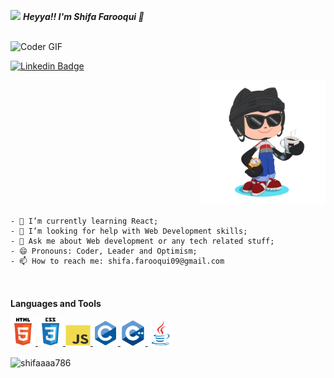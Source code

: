 <img src="https://media.giphy.com/media/ObNTw8Uzwy6KQ/giphy.gif" width="20px">&nbsp;***Heyya!! I'm Shifa Farooqui 👋***

<br>
 <img src="https://media.giphy.com/media/SWoSkN6DxTszqIKEqv/giphy.gif" alt="Coder GIF" width="500" height="400">
</br>

[![Linkedin
    Badge](https://img.shields.io/badge/-ShifaFarooqui-blue?style=flat-square&logo=Linkedin&logoColor=white&link=https://www.linkedin.com/in/shifa-farooqui-674143226/)](https://www.linkedin.com/in/shifa-farooqui-674143226/)
    <div align=right>
        <img src="https://raw.githubusercontent.com/AhmedFathyDev/AhmedFathyDev/main/GitHub.png"
            alt="GitHub Octocat Drinking a Cup of Coffee" height="200">
    </div>

    - 🌱 I’m currently learning React;
    - 🤔 I’m looking for help with Web Development skills;
    - 💬 Ask me about Web development or any tech related stuff;
    - 😄 Pronouns: Coder, Leader and Optimism;
    - 📫 How to reach me: shifa.farooqui09@gmail.com
<br><br>
**Languages and Tools**
<p align="left"> 
 <a href="https://www.w3.org/html/" target="_blank" rel="noreferrer"> <img height="45" src="https://raw.githubusercontent.com/devicons/devicon/master/icons/html5/html5-original-wordmark.svg" alt="html5" width="40" height="40"/> </a> 
 <a href="https://www.w3schools.com/css/" target="_blank" rel="noreferrer"> <img height="45" src="https://raw.githubusercontent.com/devicons/devicon/master/icons/css3/css3-original-wordmark.svg" alt="css3" width="40" height="40"/> </a> 
 <a href="https://developer.mozilla.org/en-US/docs/Web/JavaScript" target="_blank" rel="noreferrer"> <img height="33" src="https://raw.githubusercontent.com/devicons/devicon/master/icons/javascript/javascript-original.svg" alt="javascript" width="40" height="40"/> </a>
 <a href="https://www.cprogramming.com/" target="_blank" rel="noreferrer"> <img height="40" src="https://raw.githubusercontent.com/devicons/devicon/master/icons/c/c-original.svg" alt="c" width="40" height="40"/> </a> 
<a href="https://www.w3schools.com/cpp/" target="_blank" rel="noreferrer"> <img height="40" src="https://raw.githubusercontent.com/devicons/devicon/master/icons/cplusplus/cplusplus-original.svg" alt="cplusplus" width="40" height="40"/> </a> 
 <a href="https://www.java.com" target="_blank" rel="noreferrer"> <img height="40" src="https://raw.githubusercontent.com/devicons/devicon/master/icons/java/java-original.svg" alt="java" width="40" height="40"/> </a> 
</p>
 
<p><img align="center" src="https://github-readme-stats.vercel.app/api/top-langs?username=shifaaaa786&show_icons=true&locale=en&layout=compact" alt="shifaaaa786" /></p>
